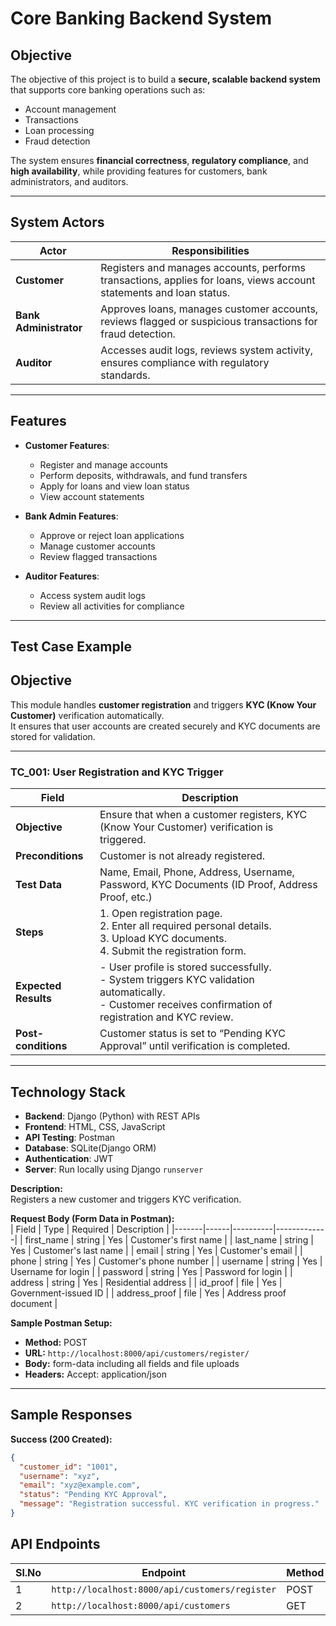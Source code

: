# Core Banking Backend System

## Objective
The objective of this project is to build a **secure, scalable backend system** that supports core banking operations such as:

- Account management  
- Transactions  
- Loan processing  
- Fraud detection  

The system ensures **financial correctness**, **regulatory compliance**, and **high availability**, while providing features for customers, bank administrators, and auditors.

---

## System Actors

| Actor | Responsibilities |
|-------|----------------|
| **Customer** | Registers and manages accounts, performs transactions, applies for loans, views account statements and loan status. |
| **Bank Administrator** | Approves loans, manages customer accounts, reviews flagged or suspicious transactions for fraud detection. |
| **Auditor** | Accesses audit logs, reviews system activity, ensures compliance with regulatory standards. |

---

## Features

- **Customer Features**:  
  - Register and manage accounts  
  - Perform deposits, withdrawals, and fund transfers  
  - Apply for loans and view loan status  
  - View account statements  

- **Bank Admin Features**:  
  - Approve or reject loan applications  
  - Manage customer accounts  
  - Review flagged transactions  

- **Auditor Features**:  
  - Access system audit logs  
  - Review all activities for compliance  

---

## Test Case Example
## Objective
This module handles **customer registration** and triggers **KYC (Know Your Customer)** verification automatically.  
It ensures that user accounts are created securely and KYC documents are stored for validation.

---
### TC_001: User Registration and KYC Trigger

| Field | Description |
|-------|-------------|
| **Objective** | Ensure that when a customer registers, KYC (Know Your Customer) verification is triggered. |
| **Preconditions** | Customer is not already registered. |
| **Test Data** | Name, Email, Phone, Address, Username, Password, KYC Documents (ID Proof, Address Proof, etc.) |
| **Steps** | 1. Open registration page. <br>2. Enter all required personal details. <br>3. Upload KYC documents. <br>4. Submit the registration form. |
| **Expected Results** | - User profile is stored successfully. <br>- System triggers KYC validation automatically. <br>- Customer receives confirmation of registration and KYC review. |
| **Post-conditions** | Customer status is set to “Pending KYC Approval” until verification is completed. |

---

## Technology Stack


- **Backend**: Django (Python) with REST APIs  
- **Frontend**: HTML, CSS, JavaScript  
- **API Testing**: Postman  
- **Database**: SQLite(Django ORM)  
- **Authentication**: JWT  
- **Server**: Run locally using Django `runserver`

**Description:**  
Registers a new customer and triggers KYC verification.



**Request Body (Form Data in Postman):**  
| Field | Type | Required | Description |
|-------|------|----------|-------------|
| first_name | string | Yes | Customer's first name |
| last_name | string | Yes | Customer's last name |
| email | string | Yes | Customer's email |
| phone | string | Yes | Customer's phone number |
| username | string | Yes | Username for login |
| password | string | Yes | Password for login |
| address | string | Yes | Residential address |
| id_proof | file | Yes | Government-issued ID |
| address_proof | file | Yes | Address proof document |

**Sample Postman Setup:**  
- **Method:** POST  
- **URL:** `http://localhost:8000/api/customers/register/`  
- **Body:** form-data including all fields and file uploads  
- **Headers:** Accept: application/json  

---

## Sample Responses

**Success (200 Created):**
```json
{
  "customer_id": "1001",
  "username": "xyz",
  "email": "xyz@example.com",
  "status": "Pending KYC Approval",
  "message": "Registration successful. KYC verification in progress."
}

```
## API Endpoints

| Sl.No | Endpoint | Method |
|---|---------|--------|
| 1 | `http://localhost:8000/api/customers/register` | POST |
| 2 | `http://localhost:8000/api/customers` | GET |








